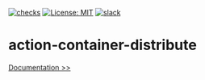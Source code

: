 [![checks](https://github.com/martoc/action-container-distribute/actions/workflows/checks.yml/badge.svg?branch=main&event=push)](https://github.com/martoc/action-container-distribute/actions/workflows/checks.yml)
[![License: MIT](https://img.shields.io/badge/License-MIT-yellow.svg)](https://opensource.org/licenses/MIT)
[![slack](https://img.shields.io/badge/slack-general-brightgreen.svg?logo=slack)](https://app.slack.com/messages/T8L8AAD3M/C8LBHLSVA)

# action-container-distribute

[Documentation >>](./docs/index.md)
